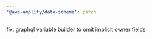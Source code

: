 ```yaml
---
'@aws-amplify/data-schema': patch
---
```


fix: graphql variable builder to omit implicit owner fields
